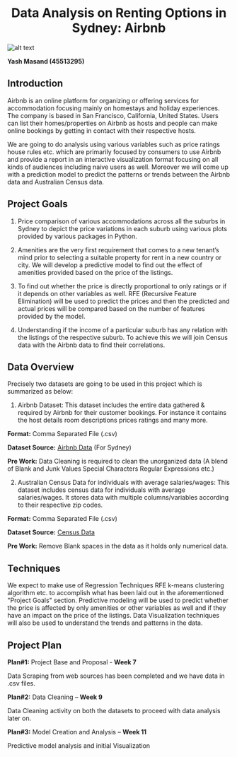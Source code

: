 <center> <h1>Data Analysis on Renting Options in Sydney: Airbnb </h1> </center>

![alt text](https://miro.medium.com/max/1068/1*BsKbDTA9ZUVroeJ7asId4Q.png?style=centerme)



**Yash Masand   (45513295)**


## Introduction
Airbnb is an online platform for organizing or offering services for accommodation focusing mainly on homestays and holiday experiences. The company is based in San Francisco, California, United States. Users can list their homes/properties on Airbnb as hosts and people can make online bookings by getting in contact with their respective hosts.
    
We are going to do analysis using various variables such as price ratings house rules etc.  which are primarily focused by consumers to use Airbnb and provide a report in an interactive visualization format focusing on all kinds of audiences including naive users as well. Moreover we will come up with a prediction model to predict the patterns or trends between the Airbnb data and Australian Census data.
    
## Project Goals

1) Price comparison of various accommodations across all the suburbs in Sydney to depict the price variations in each suburb using various plots provided by various packages in Python.
    
2) Amenities are the very first requirement that comes to a new tenant’s mind prior to selecting a suitable property for rent in a new country or city. We will develop a predictive model to find out the effect of amenities provided based on the price of the listings.
    
3) To find out whether the price is directly proportional to only ratings or if it depends on other variables as well. RFE (Recursive Feature Elimination) will be used to predict the prices and then the predicted and actual prices will be compared based on the number of features provided by the model.
    
4) Understanding if the income of a particular suburb has any relation with the listings of the respective suburb. To achieve this we will join Census data with the Airbnb data to find their correlations.
    
## Data Overview

Precisely two datasets are going to be used in this project which is summarized as below:

1) Airbnb Dataset: This dataset includes the entire data gathered & required by Airbnb for their customer bookings. For instance it contains the host details room descriptions prices ratings and many more.
    
**Format:** Comma Separated File (.csv)
    
**Dataset Source:** [Airbnb Data](http://insideairbnb.com/get-the-data.html) (For Sydney)
    
**Pre Work:** Data Cleaning is required to clean the unorganized data (A blend of Blank and Junk Values Special Characters Regular Expressions etc.)

2) Australian Census Data for individuals with average salaries/wages: This dataset includes census data for individuals with average salaries/wages. It stores data with multiple columns/variables according to their respective zip codes.
    
**Format:** Comma Separated File (.csv)
    
**Dataset Source:** [Census Data](https://data.gov.au/data/dataset/540e3eac-f2df-48d1-9bc0-fbe8dfec641f/resource/d2804aa6-4c32-453c-9d60-d957e9028952/download) 
    
**Pre Work:** Remove Blank spaces in the data as it holds only numerical data.
    
## Techniques

We expect to make use of Regression Techniques RFE k-means clustering algorithm etc. to accomplish what has been laid out in the aforementioned "Project Goals" section. Predictive modeling will be used to predict whether the price is affected by only amenities or other variables as well and if they have an impact on the price of the listings. Data Visualization techniques will also be used to understand the trends and patterns in the data.
    
## Project Plan

**Plan#1:** Project Base and Proposal - **Week 7**
    
Data Scraping from web sources has been completed and we have data in .csv files.
    
**Plan#2:** Data Cleaning – **Week 9**
    
Data Cleaning activity on both the datasets to proceed with data analysis later on.
    
**Plan#3:** Model Creation and Analysis – **Week 11**
    
Predictive model analysis and initial Visualization
